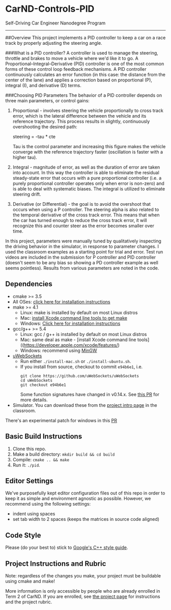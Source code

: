 # CarND-Controls-PID
Self-Driving Car Engineer Nanodegree Program

---
##Overview
This project implements a PID controller to keep a car on a race track by properly adjusting the steering angle.

###What is a PID controller?
A controller is used to manage the steering, throttle and brakes to move a vehicle where we'd like it to go. A Proportional–Integral–Derivative (PID) controller is one of the most common forms of these control loop feedback mechanisms. A PID controller continuously calculates an error function (in this case: the distance from the center of the lane) and applies a correction based on proportional (P), integral (I), and derivative (D) terms.

###Choosing PID Parameters
The behavior of a PID controller depends on three main parameters, or control gains:

1) Proportional - involves steering the vehicle proportionally to cross track error, which is the lateral difference between the vehicle and its reference trajectory. This process results in slightly, continuously overshooting the desired path:
   
   steering = -tau * cte

   Tau is the control parameter and increasing this figure makes the vehicle converge with the reference trajectory faster (oscillation is faster with a higher tau).
   
2) Integral - magnitude of error, as well as the duration of error are taken into account. In this way the controller is able to eliminate the residual steady-state error that occurs with a pure proportional controller (i.e. a purely proportional controller operates only when error is non-zero) and is able to deal with systematic biases. The integral is utilized to eliminate steering drift.

3) Derivative (or Differential) - the goal is to avoid the overshoot that occurs when using a P controller. The steering alpha is also related  to the temporal derivative of the cross track error. This means that when the car has turned enough to reduce the cross track error, it will recognize this and counter steer as the error becomes smaller over time.

In this project, parameters were manually tuned by qualitatively inspecting the driving behavior in the simulator, in response to parameter changes. I used the classroom examples as a starting point for trial and error. Test run videos are included in the submission for P controller and PID controller (doesn't seem to be any bias so showing a PD controller example as well seems pointless). Results from various parameters are noted in the code.


## Dependencies

* cmake >= 3.5
 * All OSes: [click here for installation instructions](https://cmake.org/install/)
* make >= 4.1
  * Linux: make is installed by default on most Linux distros
  * Mac: [install Xcode command line tools to get make](https://developer.apple.com/xcode/features/)
  * Windows: [Click here for installation instructions](http://gnuwin32.sourceforge.net/packages/make.htm)
* gcc/g++ >= 5.4
  * Linux: gcc / g++ is installed by default on most Linux distros
  * Mac: same deal as make - [install Xcode command line tools]((https://developer.apple.com/xcode/features/)
  * Windows: recommend using [MinGW](http://www.mingw.org/)
* [uWebSockets](https://github.com/uWebSockets/uWebSockets)
  * Run either `./install-mac.sh` or `./install-ubuntu.sh`.
  * If you install from source, checkout to commit `e94b6e1`, i.e.
    ```
    git clone https://github.com/uWebSockets/uWebSockets 
    cd uWebSockets
    git checkout e94b6e1
    ```
    Some function signatures have changed in v0.14.x. See [this PR](https://github.com/udacity/CarND-MPC-Project/pull/3) for more details.
* Simulator. You can download these from the [project intro page](https://github.com/udacity/self-driving-car-sim/releases) in the classroom.

There's an experimental patch for windows in this [PR](https://github.com/udacity/CarND-PID-Control-Project/pull/3)

## Basic Build Instructions

1. Clone this repo.
2. Make a build directory: `mkdir build && cd build`
3. Compile: `cmake .. && make`
4. Run it: `./pid`. 

## Editor Settings

We've purposefully kept editor configuration files out of this repo in order to
keep it as simple and environment agnostic as possible. However, we recommend
using the following settings:

* indent using spaces
* set tab width to 2 spaces (keeps the matrices in source code aligned)

## Code Style

Please (do your best to) stick to [Google's C++ style guide](https://google.github.io/styleguide/cppguide.html).

## Project Instructions and Rubric

Note: regardless of the changes you make, your project must be buildable using
cmake and make!

More information is only accessible by people who are already enrolled in Term 2
of CarND. If you are enrolled, see [the project page](https://classroom.udacity.com/nanodegrees/nd013/parts/40f38239-66b6-46ec-ae68-03afd8a601c8/modules/f1820894-8322-4bb3-81aa-b26b3c6dcbaf/lessons/e8235395-22dd-4b87-88e0-d108c5e5bbf4/concepts/6a4d8d42-6a04-4aa6-b284-1697c0fd6562)
for instructions and the project rubric.
